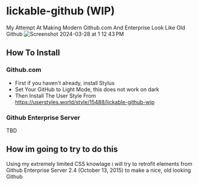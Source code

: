 # lickable-github (WIP)
My Attempt At Making Modern Github.com And Enterprise Look Like Old Github
![Screenshot 2024-03-28 at 1 12 43 PM](https://github.com/ren-makes-things/lickable-github/assets/96893300/672481a3-15a8-49b4-9aab-c66274c58ede)


## How To Install

### Github.com
* First if you haven't already, install Stylus
* Set Your GitHub to Light Mode, this does not work on dark
* Then Install The User Style From https://userstyles.world/style/15488/lickable-github-wip

### Github Enterprise Server
TBD

## How im going to try to do this
Using my extremely limited CSS knowlage i will try to retrofit elements from Github Enterprise Server 2.4 (October 13, 2015) to make a nice, old looking Github
